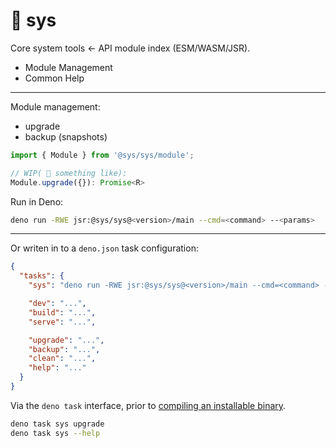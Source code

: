 # 🧫 sys
Core system tools ← API module index (ESM/WASM/JSR).

- Module Management
- Common Help

---

Module management:

- upgrade
- backup (snapshots)

```ts
import { Module } from '@sys/sys/module';

// WIP( 🐷 something like):
Module.upgrade({}): Promise<R>
```


Run in Deno:

```bash
deno run -RWE jsr:@sys/sys@<version>/main --cmd=<command> --<params>
```

---

Or writen in to a `deno.json` task configuration:

```json
{
  "tasks": {
    "sys": "deno run -RWE jsr:@sys/sys@<version>/main --cmd=<command> --<params>",

    "dev": "...",
    "build": "...",
    "serve": "...",

    "upgrade": "...",
    "backup": "...",
    "clean": "...",
    "help": "..."
  }
}
```

Via the `deno task` interface, prior to [compiling an installable binary](https://docs.deno.com/runtime/reference/cli/compile/).

```bash
deno task sys upgrade
deno task sys --help
```